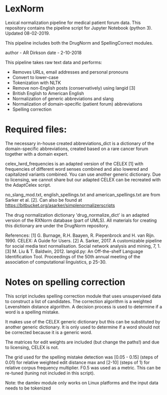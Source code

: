 # LexNorm

Lexical normalization pipeline for medical patient forum data. This repository contains the pipeline script for Jupyter Notebook (python 3). Updated 08-02-2019. 

This pipeline includes both the DrugNorm and SpellingCorrect modules. 

author - AR Dirkson 
date - 2-10-2018

This pipeline takes raw text data and performs: 
- Removes URLs, email addresses and personal pronouns
- Convert to lower-case
- Tokenization with NLTK 
- Remove non-English posts (conservatively) using langid [3]
- British English to American English 
- Normalization of generic abbreviations and slang 
- Normalization of domain-specific (patient forum) abbreviations 
- Spelling correction 

# Required files: 
The necessary in-house created abbreviations_dict is a dictionary of the domain-specific abbreviations, created based on a rare cancer forum together with a domain expert.

celex_lwrd_frequencies is an adapted version of the CELEX [1] with frequencies of different word senses combined and also lowered and capitalized variants combined. You can use another generic dictionary. Due to licensing, we cannot share but our adapted CELEX can be recreated with the AdaptCelex script.

no_slang_mod.txt, english_spellings.txt and american_spellings.txt are from Sarker et al. [2]. Can also be found at https://bitbucket.org/asarker/simplenormalizerscripts

The drug normalization dictionary 'drug_normalize_dict' is an adapted version of the RXNorm database (part of UMLS). All materials for creating this dictionary are under the DrugNorm repository. 

References: 
[1] G. Burnage, R.H. Baayen, R. Piepenbrock and H. van Rijn. 1990. CELEX: A Guide for Users.
[2] A. Sarker, 2017. A customizable pipeline for social media text normalisation. Social network analysis and mining, 7, 1.
[3] M. Liu & T. Baldwin, 2012. langid.py: An Off-the-shelf Language Identification Tool. Proceedings of the 50th annual meeting of the association of computational linguistics, p 25-30.

# Notes on spelling correction 

This script includes spelling correction module that uses unsupervised data to construct a list of candidates. The correction algorithm is a weighted Levenshtein distance algorithm. A decision process is used to determine if a word is a spelling mistake.

It makes use of the CELEX generic dictionary but this can be substituted by another generic dictionary. It is only used to determine if a word should not be corrected because it is a generic word.

The matrices for edit weights are included (but change the paths!) and due to licensing, CELEX is not.

The grid used for the spelling mistake detection was [0.05 - 0.15] (steps of 0.01) for relative weighted edit distance max and [2-10] (steps of 1) for relative corpus frequency multiplier. F0.5 was used as a metric. This can be re-tuned (tuning not included in this script).

Note: the damlev module only works on Linux platforms and the input data needs to be tokenized
